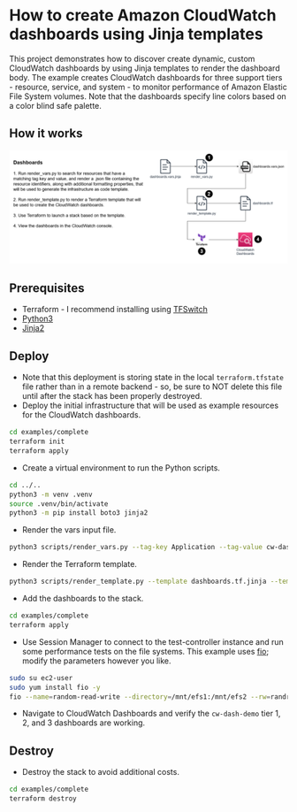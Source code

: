 # How to create Amazon CloudWatch dashboards using Jinja templates
This project demonstrates how to discover create dynamic, custom CloudWatch dashboards by using Jinja templates to render the dashboard body. The example creates CloudWatch dashboards for three support tiers - resource, service, and system - to monitor performance of Amazon Elastic File System volumes. Note that the dashboards specify line colors based on a color blind safe palette.

## How it works
![Component level](_docs/cloudwatch-dashboards-tf.png)

## Prerequisites
* Terraform - I recommend installing using [TFSwitch](https://tfswitch.warrensbox.com/)
* [Python3](https://www.python.org/downloads/)
* [Jinja2](https://jinja.palletsprojects.com/en/3.1.x/intro/#installation)

## Deploy
* Note that this deployment is storing state in the local `terraform.tfstate` file rather than in a remote backend - so, be sure to NOT delete this file until after the stack has been properly destroyed. 
* Deploy the initial infrastructure that will be used as example resources for the CloudWatch dashboards.
```bash
cd examples/complete
terraform init
terraform apply
```
* Create a virtual environment to run the Python scripts.
```bash
cd ../..
python3 -m venv .venv
source .venv/bin/activate
python3 -m pip install boto3 jinja2
```
* Render the vars input file.
```bash
python3 scripts/render_vars.py --tag-key Application --tag-value cw-dash --template dashboards.vars.jinja --rendered-file examples/complete/dashboards.vars.json
```
* Render the Terraform template.
```bash
python3 scripts/render_template.py --template dashboards.tf.jinja --template-vars examples/complete/dashboards.vars.json --rendered-file examples/complete/dashboards.tf
```
* Add the dashboards to the stack.
```bash
cd examples/complete
terraform apply
```
* Use Session Manager to connect to the test-controller instance and run some performance tests on the file systems. This example uses [fio](https://fio.readthedocs.io/en/latest/index.html); modify the parameters however you like.
```bash
sudo su ec2-user
sudo yum install fio -y
fio --name=random-read-write --directory=/mnt/efs1:/mnt/efs2 --rw=randrw --bsrange=100k-1M,1M-4M --size=4G --numjobs=16 --end_fsync=1
```
* Navigate to CloudWatch Dashboards and verify the `cw-dash-demo` tier 1, 2, and 3 dashboards are working.

## Destroy
* Destroy the stack to avoid additional costs.
```bash
cd examples/complete
terraform destroy
```
